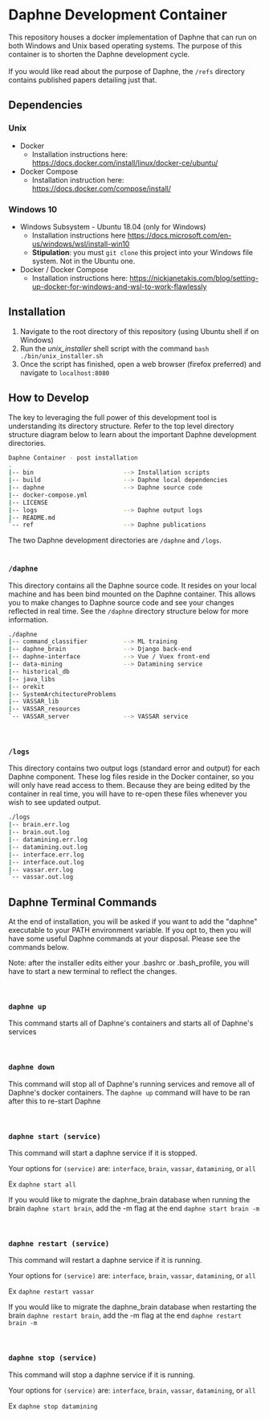 # Daphne Development Container

This repository houses a docker implementation of Daphne that can run on both Windows and Unix based operating systems. 
The purpose of this container is to shorten the Daphne development cycle. 
<br>
<br>
If you would like read about the purpose of Daphne, the `/refs` directory contains published papers detailing just that.


## Dependencies



### Unix

 - Docker
   - Installation instructions here: https://docs.docker.com/install/linux/docker-ce/ubuntu/
 - Docker Compose
   - Installation instruction here: https://docs.docker.com/compose/install/


### Windows 10

 - Windows Subsystem - Ubuntu 18.04 (only for Windows)
   - Installation instructions here https://docs.microsoft.com/en-us/windows/wsl/install-win10
   - <b>Stipulation</b>: you must `git clone` this project into your Windows file system. Not in the Ubuntu one.
 - Docker / Docker Compose
   - Installation instructions here: https://nickjanetakis.com/blog/setting-up-docker-for-windows-and-wsl-to-work-flawlessly
   
   

## Installation

 1. Navigate to the root directory of this repository (using Ubuntu shell if on Windows)
 2. Run the <i>unix_installer</i> shell script with the command `bash ./bin/unix_installer.sh`
 3. Once the script has finished, open a web browser (firefox preferred) and navigate to `localhost:8080`  

 
## How to Develop
 
The key to leveraging the full power of this development tool is understanding its directory structure.
Refer to the top level directory structure diagram below to learn about the important Daphne development directories.
<br>

```bash
Daphne Container - post installation
.
|-- bin                         --> Installation scripts
|-- build                       --> Daphne local dependencies
|-- daphne                      --> Daphne source code
|-- docker-compose.yml
|-- LICENSE
|-- logs                        --> Daphne output logs
|-- README.md
`-- ref                         --> Daphne publications
```

The two Daphne development directories are `/daphne` and `/logs`. 
<br>
<br>

### `/daphne`

This directory contains all the Daphne source code. 
It resides on your local machine and has been bind mounted on the Daphne container.
This allows you to make changes to Daphne source code and see your changes reflected in real time.
See the `/daphne` directory structure below for more information.

```bash
./daphne
|-- command_classifier          --> ML training
|-- daphne_brain                --> Django back-end
|-- daphne-interface            --> Vue / Vuex front-end
|-- data-mining                 --> Datamining service
|-- historical_db
|-- java_libs
|-- orekit
|-- SystemArchitectureProblems
|-- VASSAR_lib
|-- VASSAR_resources
`-- VASSAR_server               --> VASSAR service
```
<br>

### `/logs`

This directory contains two output logs (standard error and output) for each Daphne component. 
These log files reside in the Docker container, so you will only have read access to them.
Because they are being edited by the container in real time, you will have to re-open these files whenever you wish to see updated output.

```bash
./logs
|-- brain.err.log
|-- brain.out.log
|-- datamining.err.log
|-- datamining.out.log
|-- interface.err.log
|-- interface.out.log
|-- vassar.err.log
`-- vassar.out.log
```

## Daphne Terminal Commands

At the end of installation, you will be asked if you want to add the "daphne" executable to your PATH environment variable.
If you opt to, then you will have some useful Daphne commands at your disposal.
Please see the commands below.

Note: after the installer edits either your .bashrc or .bash_profile, you will have to start a new terminal to reflect the changes.



<br>


### `daphne up`

This command starts all of Daphne's containers and starts all of Daphne's services

<br>

### `daphne down`

This command will stop all of Daphne's running services and remove all of Daphne's docker containers.
The `daphne up` command will have to be ran after this to re-start Daphne

<br>

### `daphne start (service)`

This command will start a daphne service if it is stopped.

Your options for `(service)` are: `interface`, `brain`, `vassar`, `datamining`, or `all`

Ex `daphne start all`

If you would like to migrate the daphne_brain database when running the brain `daphne start brain`, add the -m 
flag at the end `daphne start brain -m`

<br>


### `daphne restart (service)`

This command will restart a daphne service if it is running.

Your options for `(service)` are: `interface`, `brain`, `vassar`, `datamining`, or `all`

Ex `daphne restart vassar`

If you would like to migrate the daphne_brain database when restarting the brain `daphne restart brain`, add the -m 
flag at the end `daphne restart brain -m`

<br>

### `daphne stop (service)`

This command will stop a daphne service if it is running.

Your options for `(service)` are: `interface`, `brain`, `vassar`, `datamining`, or `all`

Ex `daphne stop datamining`










